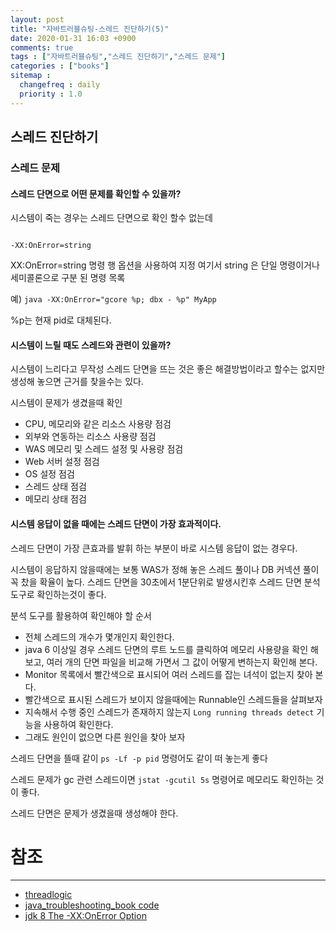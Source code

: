 ```yaml
---
layout: post
title: "자바트러블슈팅-스레드 진단하기(5)"
date: 2020-01-31 16:03 +0900
comments: true
tags : ["자바트러블슈팅","스레드 진단하기","스레드 문제"]
categories : ["books"]
sitemap :
  changefreq : daily
  priority : 1.0
---
```


## 스레드 진단하기

### 스레드 문제

#### 스레드 단면으로 어떤 문제를 확인할 수 있을까?

시스템이 죽는 경우는 스레드 단면으로 확인 할수 없는데

```

-XX:OnError=string

```

XX:OnError=string 명령 행 옵션을 사용하여 지정 여기서 string 은 단일 명령이거나 세미콜론으로 구분 된 명령 목록

예) `java -XX:OnError="gcore %p; dbx - %p" MyApp`

%p는 현재 pid로 대체된다.

#### 시스템이 느릴 때도 스레드와 관련이 있을까?


시스템이 느리다고 무작성 스레드 단면을 뜨는 것은 좋은 해결방법이라고 할수는 없지만 생성해 놓으면 근거를 찾을수는 있다.

시스템이 문제가 생겼을때 확인

* CPU, 메모리와 같은 리소스 사용량 점검
* 외부와 연동하는 리소스 사용량 점검
* WAS 메모리 및 스레드 설정 및 사용량 점검
* Web 서버 설정 점검
* OS 설정 점검
* 스레드 상태 점검
* 메모리 상태 점검

#### 시스템 응답이 없을 때에는 스레드 단면이 가장 효과적이다.

스레드 단면이 가장 큰효과를 발휘 하는 부분이 바로 시스템 응답이 없는 경우다.

시스템이 응답하지 않을때에는 보통 WAS가 정해 놓은 스레드 풀이나 DB 커넥션 풀이 꼭 찼을 확율이 높다.
스레드 단면을 30초에서 1분단위로 발생시킨후 스레드 단면 분석도구로 확인하는것이 좋다.

분석 도구를 활용하여 확인해야 할 순서

* 전체 스레드의 개수가 몇개인지 확인한다.
* java 6 이상일 경우 스레드 단면의 루트 노드를 클릭하여 메모리 사용량을 확인 해보고, 여러 개의 단면 파일을 비교해 가면서 그 값이 어떻게 변하는지 확인해 본다.
* Monitor 목록에서 빨간색으로 표시되어 여러 스레드를 잡는 녀석이 없는지 찾아 본다.
* 빨간색으로 표시된 스레드가 보이지 않을때에는 Runnable인 스레드들을 살펴보자
* 지속해서 수행 중인 스레드가 존재하지 않는지 `Long running threads detect` 기능을 사용하여 확인한다.
* 그래도 원인이 없으면 다른 원인을 찾아 보자

스레드 단면을 뜰때 같이 `ps -Lf -p pid` 명령어도 같이 떠 놓는게 좋다

스레드 문제가 gc 관련 스레드이면 `jstat -gcutil 5s` 명령어로 메모리도 확인하는 것이 좋다.

스레드 단면은 문제가 생겼을때 생성해야 한다.

# 참조
-----
* [threadlogic](https://github.com/sparameswaran/threadlogic)
* [java_troubleshooting_book code](https://github.com/sejoung/java_troubleshooting_book)
* [jdk 8 The -XX:OnError Option](https://docs.oracle.com/javase/8/docs/technotes/guides/troubleshoot/clopts001.html)
